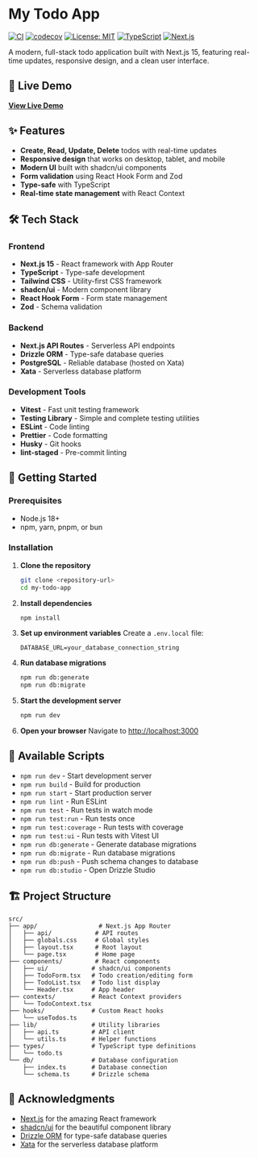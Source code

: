 # My Todo App

[![CI](https://github.com/griebenowschalk/my-todo-app/actions/workflows/ci.yml/badge.svg)](https://github.com/griebenowschalk/my-todo-app/actions/workflows/ci.yml)
[![codecov](https://codecov.io/gh/griebenowschalk/my-todo-app/badge.svg)](https://codecov.io/gh/griebenowschalk/my-todo-app)
[![License: MIT](https://img.shields.io/badge/License-MIT-yellow.svg)](https://opensource.org/licenses/MIT)
[![TypeScript](https://img.shields.io/badge/TypeScript-007ACC?logo=typescript&logoColor=white)](https://www.typescriptlang.org/)
[![Next.js](https://img.shields.io/badge/Next.js-000000?logo=nextdotjs&logoColor=white)](https://nextjs.org/)

A modern, full-stack todo application built with Next.js 15, featuring real-time updates, responsive design, and a clean user interface.

## 🚀 Live Demo

**[View Live Demo](https://my-todo-app-production-6f44.up.railway.app/)**

## ✨ Features

- **Create, Read, Update, Delete** todos with real-time updates
- **Responsive design** that works on desktop, tablet, and mobile
- **Modern UI** built with shadcn/ui components
- **Form validation** using React Hook Form and Zod
- **Type-safe** with TypeScript
- **Real-time state management** with React Context

## 🛠️ Tech Stack

### Frontend

- **Next.js 15** - React framework with App Router
- **TypeScript** - Type-safe development
- **Tailwind CSS** - Utility-first CSS framework
- **shadcn/ui** - Modern component library
- **React Hook Form** - Form state management
- **Zod** - Schema validation

### Backend

- **Next.js API Routes** - Serverless API endpoints
- **Drizzle ORM** - Type-safe database queries
- **PostgreSQL** - Reliable database (hosted on Xata)
- **Xata** - Serverless database platform

### Development Tools

- **Vitest** - Fast unit testing framework
- **Testing Library** - Simple and complete testing utilities
- **ESLint** - Code linting
- **Prettier** - Code formatting
- **Husky** - Git hooks
- **lint-staged** - Pre-commit linting

## 🚀 Getting Started

### Prerequisites

- Node.js 18+
- npm, yarn, pnpm, or bun

### Installation

1. **Clone the repository**

   ```bash
   git clone <repository-url>
   cd my-todo-app
   ```

2. **Install dependencies**

   ```bash
   npm install
   ```

3. **Set up environment variables**
   Create a `.env.local` file:

   ```env
   DATABASE_URL=your_database_connection_string
   ```

4. **Run database migrations**

   ```bash
   npm run db:generate
   npm run db:migrate
   ```

5. **Start the development server**

   ```bash
   npm run dev
   ```

6. **Open your browser**
   Navigate to [http://localhost:3000](http://localhost:3000)

## 📜 Available Scripts

- `npm run dev` - Start development server
- `npm run build` - Build for production
- `npm run start` - Start production server
- `npm run lint` - Run ESLint
- `npm run test` - Run tests in watch mode
- `npm run test:run` - Run tests once
- `npm run test:coverage` - Run tests with coverage
- `npm run test:ui` - Run tests with Vitest UI
- `npm run db:generate` - Generate database migrations
- `npm run db:migrate` - Run database migrations
- `npm run db:push` - Push schema changes to database
- `npm run db:studio` - Open Drizzle Studio

## 🏗️ Project Structure

```
src/
├── app/                 # Next.js App Router
│   ├── api/            # API routes
│   ├── globals.css     # Global styles
│   ├── layout.tsx      # Root layout
│   └── page.tsx        # Home page
├── components/         # React components
│   ├── ui/            # shadcn/ui components
│   ├── TodoForm.tsx   # Todo creation/editing form
│   ├── TodoList.tsx   # Todo list display
│   └── Header.tsx     # App header
├── contexts/          # React Context providers
│   └── TodoContext.tsx
├── hooks/             # Custom React hooks
│   └── useTodos.ts
├── lib/               # Utility libraries
│   ├── api.ts         # API client
│   └── utils.ts       # Helper functions
├── types/             # TypeScript type definitions
│   └── todo.ts
└── db/                # Database configuration
    ├── index.ts       # Database connection
    └── schema.ts      # Drizzle schema
```

## 🙏 Acknowledgments

- [Next.js](https://nextjs.org/) for the amazing React framework
- [shadcn/ui](https://ui.shadcn.com/) for the beautiful component library
- [Drizzle ORM](https://orm.drizzle.team/) for type-safe database queries
- [Xata](https://xata.io/) for the serverless database platform
